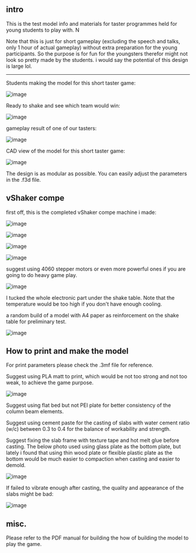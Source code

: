 
## intro

This is the test model info and materials for taster programmes held for young students to play with. N

Note that this is just for short gameplay (excluding the speech and talks, only 1 hour of actual gameplay) without extra preparation for the young participants. So the purpose is for fun for the youngsters therefor might not look so pretty made by the students. i would say the potential of this design is large lol. 

----


Students making the model for this short taster game:

![image](https://github.com/treesess/vShaker/assets/20311124/2d417b1a-1ebb-475c-9e09-72ca7f409a55)

Ready to shake and see which team would win: 

![image](https://github.com/treesess/vShaker/assets/20311124/b17575ed-ead5-4932-8136-0513cf66993f)

gameplay result of one of our tasters: 

![image](https://github.com/treesess/vShaker/assets/20311124/4f02be81-37f1-4e5a-9039-08e25c8d093e)






CAD view of the model for this short taster game: 







![image](https://github.com/treesess/vShaker/assets/20311124/a204bbec-71f1-45dc-88d4-7364545f29fb)

The design is as modular as possible. You can easily adjust the parameters in the .f3d file. 




## vShaker compe

first off, this is the completed vShaker compe machine i made: 

![image](https://github.com/treesess/vShaker/assets/20311124/306eb4e8-74f0-4ed2-ba49-2e64e10da3ff)


![image](https://github.com/treesess/vShaker/assets/20311124/c16b3ff7-0d0a-4f0f-92d1-7e718db59d3f)

![image](https://github.com/treesess/vShaker/assets/20311124/dcad9070-35cb-49a6-99c3-0d005f024bbd)

![image](https://github.com/treesess/vShaker/assets/20311124/373f21c0-177e-448a-8dec-66f03802f6b8)

suggest using 4060 stepper motors or even more powerful ones if you are going to do heavy game play. 

![image](https://github.com/treesess/vShaker/assets/20311124/98ffb7a6-6b79-402d-a140-1e3ce267a2fc)

I tucked the whole electronic part under the shake table. Note that the temperature would be too high if you don't have enough cooling. 


a random build of a model with A4 paper as reinforcement on the shake table for preliminary test. 

![image](https://github.com/treesess/vShaker/assets/20311124/3eeaa738-1b41-49f0-aef0-a1de807b37e5)



## How to print and make the model

For print parameters please check the .3mf file for reference. 

Suggest using PLA matt to print, which would be not too strong and not too weak, to achieve the game purpose. 

![image](https://github.com/treesess/vShaker/assets/20311124/28f170f0-5080-4be9-8856-8a2bcdd9dd23)




Suggest using flat bed but not PEI plate for better consistency of the column beam elements. 

Suggest using cement paste for the casting of slabs with water cement ratio (w/c) between 0.3 to 0.4 for the balance of workability and strength. 

Suggest fixing the slab frame with texture tape and hot melt glue before casting. The below photo used using glass plate as the bottom plate, but lately i found that using thin wood plate or flexible plastic plate as the bottom would be much easier to compaction when casting and easier to demold. 

![image](https://github.com/treesess/vShaker/assets/20311124/93e0a0fb-eac5-4408-890b-a63e6a8cb2e1)

If failed to vibrate enough after casting, the quality and appearance of the slabs might be bad: 

![image](https://github.com/treesess/vShaker/assets/20311124/cd59e03c-02ea-4bcc-963a-1aa47cc51246)



## misc. 

Please refer to the PDF manual for building the how of building the model to play the game. 

